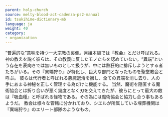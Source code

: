 ```yaml
---
parent: holy-church
source: melty-blood-act-cadenza-ps2-manual
id: tsukihime-dictionary-mb
language: ja
weight: 40
category:
- organization
---
```


“普遍的な”意味を持つ一大宗教の裏側。月姫本編では『教会』とだけ呼ばれる。
神の教えを説く彼らは、その教義に反したモノたちを認めていない。“異端”という存在を表向きでは無いものとして扱うが、中には熱狂的に排斥しようとする者たちがいる。その『異端狩り』が特化し、巨大な部門となったものを聖堂教会と呼ぶ。
彼らは代行者と呼ばれる悪魔退治を擁し、全ての異端を消し去り、人の手にあまる神秘を正しく管理する為だけに機能する。
当然、魔術を隠匿する魔術協会とは折り合いが悪く幾度となく刃を交えてきたが、彼らにとって最大の敵は『吸血種』と呼ばれる怪物である。その為には魔術協会と協力し合う事もあるようだ。
教会は様々な管轄に分かれており、シエルが所属している埋葬機関は『異端狩り』のエリート部隊のようなもの。
